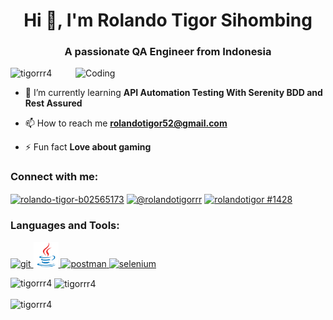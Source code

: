 <h1 align="center">Hi 👋, I'm Rolando Tigor Sihombing</h1>
<h3 align="center">A passionate QA Engineer from Indonesia</h3>
<img align="right" alt="Coding" width="400" src="https://www.pinterest.com/pin/dribbble-ui--311381761734186207/](https://www.123rf.com/photo_71079316_young-programmer-man-character-coding-vector-flat-cartoon-illustration.html)>

<p align="left"> <img src="https://komarev.com/ghpvc/?username=tigorrr4&label=Profile%20views&color=0e75b6&style=flat" alt="tigorrr4" /> </p>

- 🌱 I’m currently learning **API Automation Testing With Serenity BDD and Rest Assured**

- 📫 How to reach me **rolandotigor52@gmail.com**

- ⚡ Fun fact **Love about gaming**

<h3 align="left">Connect with me:</h3>
<p align="left">
<a href="https://linkedin.com/in/rolando-tigor-b02565173" target="blank"><img align="center" src="https://raw.githubusercontent.com/rahuldkjain/github-profile-readme-generator/master/src/images/icons/Social/linked-in-alt.svg" alt="rolando-tigor-b02565173" height="30" width="40" /></a>
<a href="https://instagram.com/@rolandotigorrr" target="blank"><img align="center" src="https://raw.githubusercontent.com/rahuldkjain/github-profile-readme-generator/master/src/images/icons/Social/instagram.svg" alt="@rolandotigorrr" height="30" width="40" /></a>
<a href="https://discord.gg/rolandotigor #1428" target="blank"><img align="center" src="https://raw.githubusercontent.com/rahuldkjain/github-profile-readme-generator/master/src/images/icons/Social/discord.svg" alt="rolandotigor #1428" height="30" width="40" /></a>
</p>

<h3 align="left">Languages and Tools:</h3>
<p align="left"> <a href="https://git-scm.com/" target="_blank" rel="noreferrer"> <img src="https://www.vectorlogo.zone/logos/git-scm/git-scm-icon.svg" alt="git" width="40" height="40"/> </a> <a href="https://www.java.com" target="_blank" rel="noreferrer"> <img src="https://raw.githubusercontent.com/devicons/devicon/master/icons/java/java-original.svg" alt="java" width="40" height="40"/> </a> <a href="https://postman.com" target="_blank" rel="noreferrer"> <img src="https://www.vectorlogo.zone/logos/getpostman/getpostman-icon.svg" alt="postman" width="40" height="40"/> </a> <a href="https://www.selenium.dev" target="_blank" rel="noreferrer"> <img src="https://raw.githubusercontent.com/detain/svg-logos/780f25886640cef088af994181646db2f6b1a3f8/svg/selenium-logo.svg" alt="selenium" width="40" height="40"/> </a> </p>

<p><img align="left" src="https://github-readme-stats.vercel.app/api/top-langs?username=tigorrr4&show_icons=true&locale=en&layout=compact" alt="tigorrr4" /></p>

<p>&nbsp;<img align="center" src="https://github-readme-stats.vercel.app/api?username=tigorrr4&show_icons=true&locale=en" alt="tigorrr4" /></p>

<p><img align="center" src="https://github-readme-streak-stats.herokuapp.com/?user=tigorrr4&" alt="tigorrr4" /></p>
